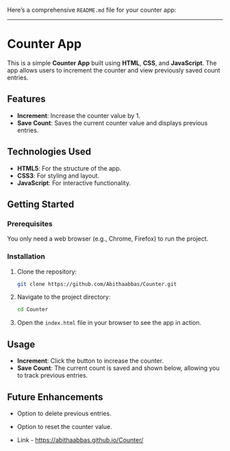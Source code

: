 Here’s a comprehensive `README.md` file for your counter app:

---

# Counter App

This is a simple **Counter App** built using **HTML**, **CSS**, and **JavaScript**. The app allows users to increment the counter and view previously saved count entries.

## Features
- **Increment**: Increase the counter value by 1.
- **Save Count**: Saves the current counter value and displays previous entries.

## Technologies Used
- **HTML5**: For the structure of the app.
- **CSS3**: For styling and layout.
- **JavaScript**: For interactive functionality.

## Getting Started

### Prerequisites
You only need a web browser (e.g., Chrome, Firefox) to run the project.

### Installation
1. Clone the repository:
   ```bash
   git clone https://github.com/Abithaabbas/Counter.git
   ```
2. Navigate to the project directory:
   ```bash
   cd Counter
   ```
3. Open the `index.html` file in your browser to see the app in action.

## Usage
- **Increment**: Click the button to increase the counter.
- **Save Count**: The current count is saved and shown below, allowing you to track previous entries.

## Future Enhancements
- Option to delete previous entries.
- Option to reset the counter value.

- Link - https://abithaabbas.github.io/Counter/

